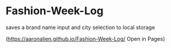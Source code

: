 # Fashion-Week-Log
 saves a brand name input and city selection to local storage

(https://aaronalien.github.io/Fashion-Week-Log/ Open in Pages)